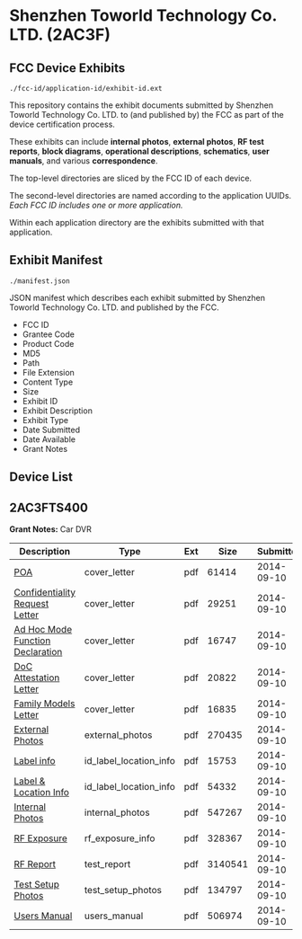 # Shenzhen Toworld Technology Co. LTD. (2AC3F)
## FCC Device Exhibits

```
./fcc-id/application-id/exhibit-id.ext
```

This repository contains the exhibit documents submitted by Shenzhen Toworld Technology Co. LTD. to (and published by) the FCC as part of the device certification process.

These exhibits can include **internal photos**, **external photos**, **RF test reports**, **block diagrams**, **operational descriptions**, **schematics**, **user manuals**, and various **correspondence**.

The top-level directories are sliced by the FCC ID of each device.

The second-level directories are named according to the application UUIDs. *Each FCC ID includes one or more application.*

Within each application directory are the exhibits submitted with that application. 

## Exhibit Manifest

```
./manifest.json
```

JSON manifest which describes each exhibit submitted by Shenzhen Toworld Technology Co. LTD. and published by the FCC.

- FCC ID
- Grantee Code
- Product Code
- MD5
- Path
- File Extension
- Content Type
- Size
- Exhibit ID
- Exhibit Description
- Exhibit Type
- Date Submitted
- Date Available
- Grant Notes

## Device List
## 2AC3FTS400
**Grant Notes:** Car DVR

| Description | Type | Ext | Size | Submitted | Available |
| ----------- | ---- | --- | ---- | --------- | --------- |
| [POA](2AC3FTS400/9c5266024ab1c776c5430db296a105fe/2383133.pdf) | cover_letter | pdf | 61414 | 2014-09-10 | 2014-09-10 |
| [Confidentiality Request Letter](2AC3FTS400/9c5266024ab1c776c5430db296a105fe/2383134.pdf) | cover_letter | pdf | 29251 | 2014-09-10 | 2014-09-10 |
| [Ad Hoc Mode Function Declaration](2AC3FTS400/9c5266024ab1c776c5430db296a105fe/2383135.pdf) | cover_letter | pdf | 16747 | 2014-09-10 | 2014-09-10 |
| [DoC Attestation Letter](2AC3FTS400/9c5266024ab1c776c5430db296a105fe/2383136.pdf) | cover_letter | pdf | 20822 | 2014-09-10 | 2014-09-10 |
| [Family Models Letter](2AC3FTS400/9c5266024ab1c776c5430db296a105fe/2383137.pdf) | cover_letter | pdf | 16835 | 2014-09-10 | 2014-09-10 |
| [External Photos](2AC3FTS400/9c5266024ab1c776c5430db296a105fe/2383144.pdf) | external_photos | pdf | 270435 | 2014-09-10 | 2014-09-10 |
| [Label info](2AC3FTS400/9c5266024ab1c776c5430db296a105fe/2383146.pdf) | id_label_location_info | pdf | 15753 | 2014-09-10 | 2014-09-10 |
| [Label & Location Info](2AC3FTS400/9c5266024ab1c776c5430db296a105fe/2383147.pdf) | id_label_location_info | pdf | 54332 | 2014-09-10 | 2014-09-10 |
| [Internal Photos](2AC3FTS400/9c5266024ab1c776c5430db296a105fe/2383145.pdf) | internal_photos | pdf | 547267 | 2014-09-10 | 2014-09-10 |
| [RF Exposure](2AC3FTS400/9c5266024ab1c776c5430db296a105fe/2383142.pdf) | rf_exposure_info | pdf | 328367 | 2014-09-10 | 2014-09-10 |
| [RF Report](2AC3FTS400/9c5266024ab1c776c5430db296a105fe/2383141.pdf) | test_report | pdf | 3140541 | 2014-09-10 | 2014-09-10 |
| [Test Setup Photos](2AC3FTS400/9c5266024ab1c776c5430db296a105fe/2383143.pdf) | test_setup_photos | pdf | 134797 | 2014-09-10 | 2014-09-10 |
| [Users Manual](2AC3FTS400/9c5266024ab1c776c5430db296a105fe/2383148.pdf) | users_manual | pdf | 506974 | 2014-09-10 | 2014-09-10 |
